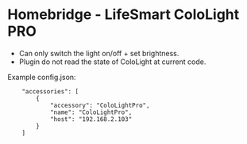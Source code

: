 # Homebridge - LifeSmart ColoLight PRO

- Can only switch the light on/off + set brightness. 
- Plugin do not read the state of ColoLight at current code.

Example config.json:
```
    "accessories": [
        {
            "accessory": "ColoLightPro",
            "name": "ColoLightPro",
            "host": "192.168.2.103"
        }
    ]
```